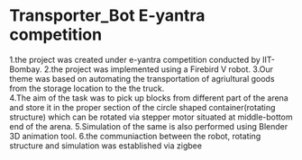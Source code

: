 # Transporter_Bot E-yantra competition
1.the project was created under e-yantra competition conducted by IIT-Bombay.
2.the project was implemented using a Firebird V robot.
3.Our theme was based on automating the transportation of agriultural goods from the storage location to the the truck.  
4.The aim of the task was to pick up blocks from different part of the arena and store it in the proper section of the  circle shaped container(rotating structure) which can be rotated via stepper  motor  situated at middle-bottom end of the arena.
5.Simulation of the same is also performed using Blender 3D animation tool.
6.the communiaction between the robot, rotating structure and simulation was established via zigbee
